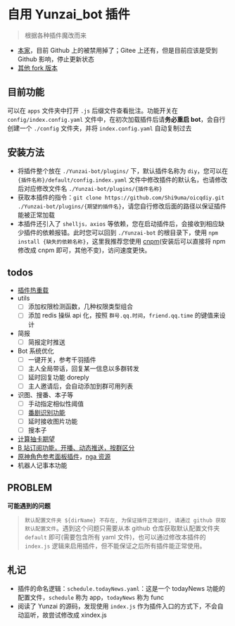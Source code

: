 # 自用 Yunzai_bot 插件

> 根据各种插件魔改而来

- [本家](https://github.com/Le-niao/Yunzai-Bot)，目前 Github 上的被禁用掉了；Gitee 上还有，但是目前应该是受到 Github 影响，停止更新状态
- [其他 fork 版本](https://github.com/Yummy-cookie/Yunzai-Bot.git)

## 目前功能

可以在 `apps` 文件夹中打开 `.js` 后缀文件查看批注。功能开关在 `config/index.config.yaml` 文件中，在初次加载插件后请**务必重启 bot**，会自行创建一个 `./config` 文件夹，并将 `index.config.yaml` 自动复制过去

## 安装方法

- 将插件整个放在 `./Yunzai-bot/plugins/` 下，默认插件名称为 `diy`，您可以在 `{插件名称}/default/config.index.yaml` 文件中修改插件的默认名，也请修改后对应修改文件名 `./Yunzai-bot/plugins/{插件名称}`
- 获取本插件的指令：`git clone https://github.com/Shi9uma/oicqdiy.git ./Yunzai-bot/plugins/{期望的插件名}`，请您自行修改后面的路径以保证插件能被正常加载
- 本插件还引入了 `shelljs，axios` 等依赖，您在启动插件后，会接收到相应缺少插件的依赖报错。此时您可以回到 `./Yunzai-bot` 的根目录下，使用 `npm install {缺失的依赖名称}`，这里我推荐您使用 [cnpm](https://zhuanlan.zhihu.com/p/120159632)(安装后可以直接将 npm 修改成 cnpm 即可，其他不变)，访问速度更快。

## todos

- [插件热重载](https://juejin.cn/post/6844903478305914894)
- utils
	- [ ] 添加权限检测函数，几种权限类型组合
	- [ ] 添加 redis 操纵 api 化，按照 `群号.qq.时间`，`friend.qq.time` 的键值来设计
- 简报
	- [ ] 简报定时推送
- Bot 系统优化
	- [ ] 一键开关，参考千羽插件
	- [ ] 主人全局带话，回复某一信息以多群转发
	- [ ] 延时回复功能 doreply
	- [ ] 主人邀请后，会自动添加到群可用列表
- 识图、搜番、本子等
	- [ ] 手动指定相似性阈值
	- [ ] [番剧识别功能](https://github.com/yeyang52/yenai-plugin/blob/master/apps/picSearch.js)
	- [ ] 延时接收图片功能
	- [ ] 搜本子
- [计算抽卡期望](https://github.com/MSIsunny/GenshinWishCalculator-py/blob/main/WishSupport.py)
- [B 站订阅功能，开播、动态推送，按群区分](https://github.com/HeadmasterTan/zhi-plugin.git)
- [原神角色参考面板插件](https://github.com/howe0116/howe-plugin)，[nga 资源](https://bbs.nga.cn/read.php?tid=25843014&rand=967)
- 机器人记事本功能

## PROBLEM

**可能遇到的问题**

> `默认配置文件夹 ${dirName} 不存在, 为保证插件正常运行, 请通过 github 获取默认配置文件`。遇到这个问题只需要从本 github 仓库获取默认配置文件夹 `default` 即可(需要包含所有 yaml 文件)，也可以通过修改本插件的 `index.js` 逻辑来启用插件，但不能保证之后所有插件能正常使用。

## 札记

- 插件的命名逻辑：`schedule.todayNews.yaml`：这是一个 todayNews 功能的配置文件，`schedule` 称为 app，`todayNews` 称为 func
- 阅读了 Yunzai 的源码，发现使用 `index.js` 作为插件入口的方式下，不会自动监听，故尝试修改成 xindex.js
